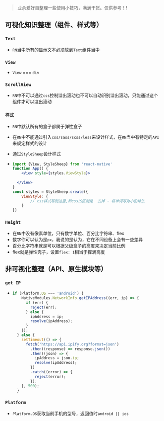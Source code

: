 > 业余爱好自整理一些使用小技巧，满满干货。仅供参考！!

## 可视化知识整理（组件、样式等）

### `Text`

- `RN`当中所有的显示文本必须放到`Text`组件当中

### `View`

- `View` === `div`

### `ScrollView`

- `RN`中不可以通过`css`控制溢出滚动也不可以自动识别溢出滚动，只能通过这个组件才可以溢出滚动



### `样式`

- `RN`中默认所有的盒子都属于弹性盒子

- 在`RN`中不能通过引入`css/sass/scss/less`来设计样式，在`RN`当中有特定的`API`来规定样式的设计

- 通过`StyleSheep`设计样式

- ```jsx
  import {View, StyleSheep} from 'react-native'
  function App() {
      <View style={styles.ViewStyle}>
  		
  	</View>
  }
  const styles = StyleSheep.create({
      ViewStyle: {
          // css样式写到这里,和css的区别是  去掉 - 将单词写为小驼峰法
      }
  })
  
  ```



### `Height`

- 在`RN`中没有像素单位，只有数字单位、百分比字符串、flex
- 数字你可以认为是`px`，我说的是认为，它在不同设备上会有一些差异
- 百分比字符串就是可以根据父级盒子的高度来决定当前比例
- flex就是弹性壳子，设置`flex: 1`相当于撑满高度


## 非可视化整理（API、原生模块等）


### `get IP`
- ``` jsx
  if (Platform.OS === 'android') {
      NativeModules.NetworkInfo.getIPAddress((err, ip) => {
        if (err) {
          reject(err);
        } else {
          ipAddress = ip;
          resolve(ipAddress);
        }
      });
    } else {
      setTimeout(() => {
        fetch('https://api.ipify.org?format=json')
          .then((response) => response.json())
          .then((json) => {
            ipAddress = json.ip;
            resolve(ipAddress);
          })
          .catch((error) => {
            reject(error);
          });
      }, 500);
    }

### `Platform`
- `Platform.OS`获取当前手机的型号，返回值时`android || ios`

